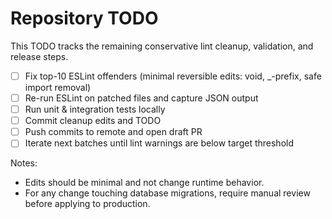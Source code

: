 # Repository TODO

This TODO tracks the remaining conservative lint cleanup, validation, and release steps.

- [ ] Fix top-10 ESLint offenders (minimal reversible edits: void, _-prefix, safe import removal)
- [ ] Re-run ESLint on patched files and capture JSON output
- [ ] Run unit & integration tests locally
- [ ] Commit cleanup edits and TODO
- [ ] Push commits to remote and open draft PR
- [ ] Iterate next batches until lint warnings are below target threshold

Notes:
- Edits should be minimal and not change runtime behavior.
- For any change touching database migrations, require manual review before applying to production.
